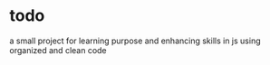 # todo
a small project for learning purpose and enhancing skills in js using organized and clean code
